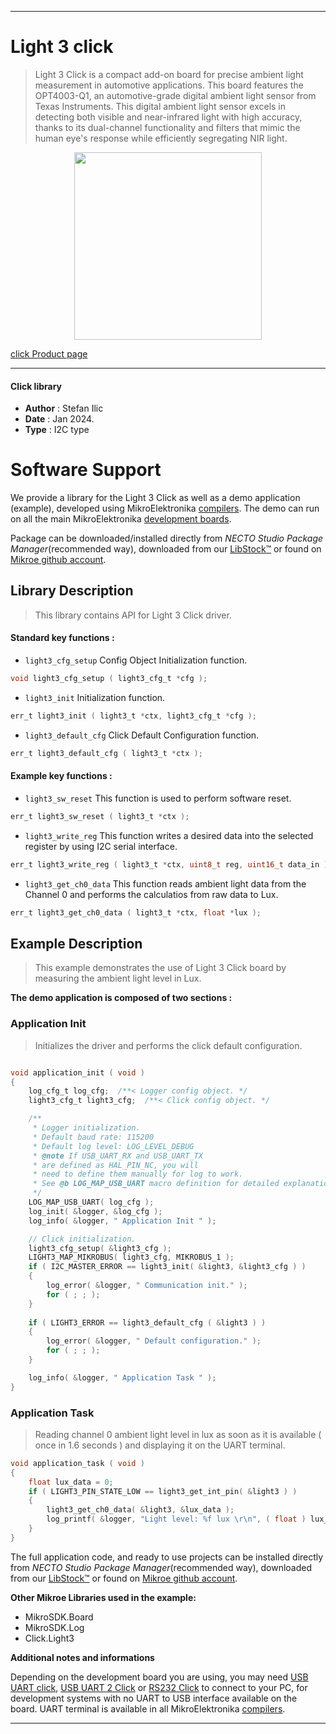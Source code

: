 
---
# Light 3 click

> Light 3 Click is a compact add-on board for precise ambient light measurement in automotive applications. This board features the OPT4003-Q1, an automotive-grade digital ambient light sensor from Texas Instruments. This digital ambient light sensor excels in detecting both visible and near-infrared light with high accuracy, thanks to its dual-channel functionality and filters that mimic the human eye's response while efficiently segregating NIR light.

<p align="center">
  <img src="https://download.mikroe.com/images/click_for_ide/light3_click.png" height=300px>
</p>

[click Product page](https://www.mikroe.com/light-3-click)

---


#### Click library

- **Author**        : Stefan Ilic
- **Date**          : Jan 2024.
- **Type**          : I2C type


# Software Support

We provide a library for the Light 3 Click
as well as a demo application (example), developed using MikroElektronika
[compilers](https://www.mikroe.com/necto-studio).
The demo can run on all the main MikroElektronika [development boards](https://www.mikroe.com/development-boards).

Package can be downloaded/installed directly from *NECTO Studio Package Manager*(recommended way), downloaded from our [LibStock&trade;](https://libstock.mikroe.com) or found on [Mikroe github account](https://github.com/MikroElektronika/mikrosdk_click_v2/tree/master/clicks).

## Library Description

> This library contains API for Light 3 Click driver.

#### Standard key functions :

- `light3_cfg_setup` Config Object Initialization function.
```c
void light3_cfg_setup ( light3_cfg_t *cfg );
```

- `light3_init` Initialization function.
```c
err_t light3_init ( light3_t *ctx, light3_cfg_t *cfg );
```

- `light3_default_cfg` Click Default Configuration function.
```c
err_t light3_default_cfg ( light3_t *ctx );
```

#### Example key functions :

- `light3_sw_reset` This function is used to perform software reset.
```c
err_t light3_sw_reset ( light3_t *ctx );
```

- `light3_write_reg` This function writes a desired data into the selected register by using I2C serial interface.
```c
err_t light3_write_reg ( light3_t *ctx, uint8_t reg, uint16_t data_in );
```

- `light3_get_ch0_data` This function reads ambient light data from the Channel 0 and performs the calculatios from raw data to Lux.
```c
err_t light3_get_ch0_data ( light3_t *ctx, float *lux );
```

## Example Description

> This example demonstrates the use of Light 3 Click board by measuring the ambient light level in Lux.

**The demo application is composed of two sections :**

### Application Init

> Initializes the driver and performs the click default configuration.

```c

void application_init ( void ) 
{
    log_cfg_t log_cfg;  /**< Logger config object. */
    light3_cfg_t light3_cfg;  /**< Click config object. */

    /** 
     * Logger initialization.
     * Default baud rate: 115200
     * Default log level: LOG_LEVEL_DEBUG
     * @note If USB_UART_RX and USB_UART_TX 
     * are defined as HAL_PIN_NC, you will 
     * need to define them manually for log to work. 
     * See @b LOG_MAP_USB_UART macro definition for detailed explanation.
     */
    LOG_MAP_USB_UART( log_cfg );
    log_init( &logger, &log_cfg );
    log_info( &logger, " Application Init " );

    // Click initialization.
    light3_cfg_setup( &light3_cfg );
    LIGHT3_MAP_MIKROBUS( light3_cfg, MIKROBUS_1 );
    if ( I2C_MASTER_ERROR == light3_init( &light3, &light3_cfg ) ) 
    {
        log_error( &logger, " Communication init." );
        for ( ; ; );
    }
    
    if ( LIGHT3_ERROR == light3_default_cfg ( &light3 ) )
    {
        log_error( &logger, " Default configuration." );
        for ( ; ; );
    }

    log_info( &logger, " Application Task " );
}

```

### Application Task

> Reading channel 0 ambient light level in lux as soon as it is available ( once in 1.6 seconds ) and displaying it on the UART terminal.

```c
void application_task ( void ) 
{
    float lux_data = 0;
    if ( LIGHT3_PIN_STATE_LOW == light3_get_int_pin( &light3 ) )
    { 
        light3_get_ch0_data( &light3, &lux_data );
        log_printf( &logger, "Light level: %f lux \r\n", ( float ) lux_data );
    }
}
```

The full application code, and ready to use projects can be installed directly from *NECTO Studio Package Manager*(recommended way), downloaded from our [LibStock&trade;](https://libstock.mikroe.com) or found on [Mikroe github account](https://github.com/MikroElektronika/mikrosdk_click_v2/tree/master/clicks).

**Other Mikroe Libraries used in the example:**

- MikroSDK.Board
- MikroSDK.Log
- Click.Light3

**Additional notes and informations**

Depending on the development board you are using, you may need
[USB UART click](https://www.mikroe.com/usb-uart-click),
[USB UART 2 Click](https://www.mikroe.com/usb-uart-2-click) or
[RS232 Click](https://www.mikroe.com/rs232-click) to connect to your PC, for
development systems with no UART to USB interface available on the board. UART
terminal is available in all MikroElektronika
[compilers](https://shop.mikroe.com/compilers).

---

